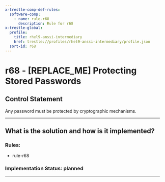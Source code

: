 ```yaml
---
x-trestle-comp-def-rules:
  software-comp:
    - name: rule-r68
      description: Rule for r68
x-trestle-global:
  profile:
    title: rhel9-anssi-intermediary
    href: trestle://profiles/rhel9-anssi-intermediary/profile.json
  sort-id: r68
---
```


# r68 - \[REPLACE_ME\] Protecting Stored Passwords

## Control Statement

Any password must be protected by cryptographic mechanisms.

______________________________________________________________________

## What is the solution and how is it implemented?

<!-- For implementation status enter one of: implemented, partial, planned, alternative, not-applicable -->

<!-- Note that the list of rules under ### Rules: is read-only and changes will not be captured after assembly to JSON -->

<!-- Add control implementation description here for control: r68 -->

### Rules:

  - rule-r68

### Implementation Status: planned

______________________________________________________________________

